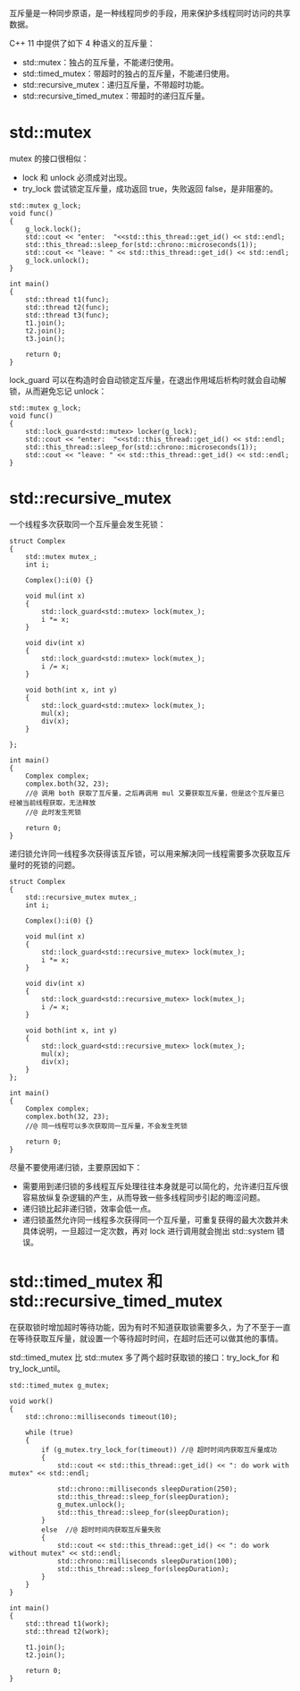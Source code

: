 互斥量是一种同步原语，是一种线程同步的手段，用来保护多线程同时访问的共享数据。

C++ 11 中提供了如下 4 种语义的互斥量：

- std::mutex：独占的互斥量，不能递归使用。
- std::timed_mutex：带超时的独占的互斥量，不能递归使用。
- std::recursive_mutex：递归互斥量，不带超时功能。
- std::recursive_timed_mutex：带超时的递归互斥量。

# std::mutex

mutex 的接口很相似：

- lock 和 unlock 必须成对出现。
- try_lock 尝试锁定互斥量，成功返回 true，失败返回 false，是非阻塞的。

```
std::mutex g_lock;
void func()
{
	g_lock.lock();	
	std::cout << "enter:  "<<std::this_thread::get_id() << std::endl;
	std::this_thread::sleep_for(std::chrono::microseconds(1));
	std::cout << "leave: " << std::this_thread::get_id() << std::endl;
	g_lock.unlock();
}

int main()
{
	std::thread t1(func);
	std::thread t2(func);
	std::thread t3(func);
	t1.join();
	t2.join();
	t3.join();

	return 0;
}
```

lock_guard 可以在构造时会自动锁定互斥量，在退出作用域后析构时就会自动解锁，从而避免忘记 unlock：

```
std::mutex g_lock;
void func()
{
	std::lock_guard<std::mutex> locker(g_lock);
	std::cout << "enter:  "<<std::this_thread::get_id() << std::endl;
	std::this_thread::sleep_for(std::chrono::microseconds(1));
	std::cout << "leave: " << std::this_thread::get_id() << std::endl;
}
```

# std::recursive_mutex

 一个线程多次获取同一个互斥量会发生死锁：

```
struct Complex
{
	std::mutex mutex_;
	int i;

	Complex():i(0) {}

	void mul(int x)
	{
		std::lock_guard<std::mutex> lock(mutex_);
		i *= x;
	}

	void div(int x)
	{
		std::lock_guard<std::mutex> lock(mutex_);
		i /= x;
	}

	void both(int x, int y)
	{
		std::lock_guard<std::mutex> lock(mutex_);
		mul(x);
		div(x);
	}

};

int main()
{
	Complex complex;
	complex.both(32, 23);
	//@ 调用 both 获取了互斥量，之后再调用 mul 又要获取互斥量，但是这个互斥量已经被当前线程获取，无法释放
	//@ 此时发生死锁

	return 0;
}
```

递归锁允许同一线程多次获得该互斥锁，可以用来解决同一线程需要多次获取互斥量时的死锁的问题。

```
struct Complex
{
	std::recursive_mutex mutex_;
	int i;

	Complex():i(0) {}

	void mul(int x)
	{
		std::lock_guard<std::recursive_mutex> lock(mutex_);
		i *= x;
	}

	void div(int x)
	{
		std::lock_guard<std::recursive_mutex> lock(mutex_);
		i /= x;
	}

	void both(int x, int y)
	{
		std::lock_guard<std::recursive_mutex> lock(mutex_);
		mul(x);
		div(x);
	}
};

int main()
{
	Complex complex;
	complex.both(32, 23);
	//@ 同一线程可以多次获取同一互斥量，不会发生死锁

	return 0;
}
```

尽量不要使用递归锁，主要原因如下：

- 需要用到递归锁的多线程互斥处理往往本身就是可以简化的，允许递归互斥很容易放纵复杂逻辑的产生，从而导致一些多线程同步引起的晦涩问题。
- 递归锁比起非递归锁，效率会低一点。
- 递归锁虽然允许同一线程多次获得同一个互斥量，可重复获得的最大次数并未具体说明，一旦超过一定次数，再对 lock 进行调用就会抛出 std::system 错误。

# std::timed_mutex 和 std::recursive_timed_mutex

在获取锁时增加超时等待功能，因为有时不知道获取锁需要多久，为了不至于一直在等待获取互斥量，就设置一个等待超时时间，在超时后还可以做其他的事情。

std::timed_mutex 比 std::mutex  多了两个超时获取锁的接口：try_lock_for 和 try_lock_until。

```
std::timed_mutex g_mutex;

void work()
{
	std::chrono::milliseconds timeout(10);

	while (true)
	{
		if (g_mutex.try_lock_for(timeout)) //@ 超时时间内获取互斥量成功
		{
			std::cout << std::this_thread::get_id() << ": do work with mutex" << std::endl;

			std::chrono::milliseconds sleepDuration(250);
			std::this_thread::sleep_for(sleepDuration);
			g_mutex.unlock(); 
			std::this_thread::sleep_for(sleepDuration);
		}
		else  //@ 超时时间内获取互斥量失败
		{
			std::cout << std::this_thread::get_id() << ": do work without mutex" << std::endl;
			std::chrono::milliseconds sleepDuration(100);
			std::this_thread::sleep_for(sleepDuration);
		}
	}
}

int main()
{
	std::thread t1(work);
	std::thread t2(work);

	t1.join();
	t2.join();

	return 0;
}
```











